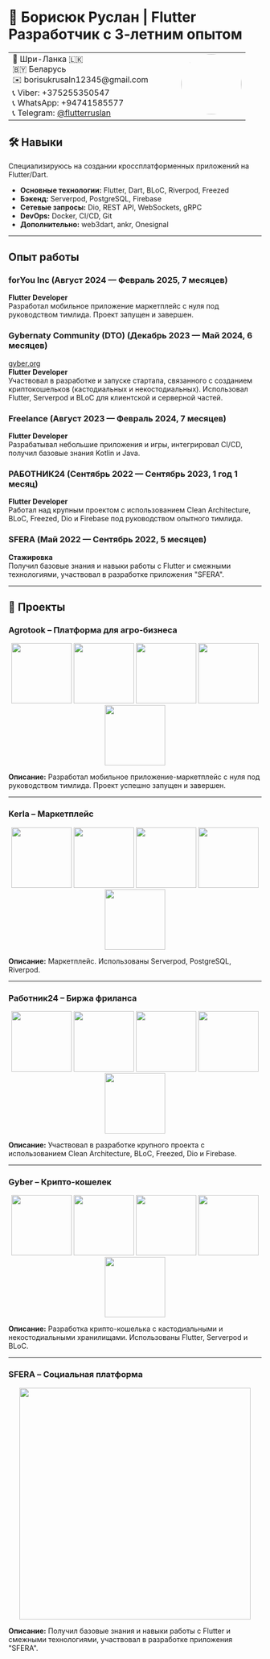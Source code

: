 # 📌 Борисюк Руслан | Flutter Разработчик с 3-летним опытом

<table>
  <tr>
    <td valign="top">
      📍 Шри-Ланка 🇱🇰<br>
      🇧🇾  Беларусь<br>
      ✉️ borisukrusaln12345@gmail.com<br>
      📞 Viber: +375255350547<br>
      📞 WhatsApp: +94741585577<br>
      📞 Telegram: <a href="https://t.me/flutterruslan">@flutterruslan</a>
    </td>
    <td valign="top" align="right">
      <img src="AVA.jpg" width="120" style="border-radius: 50%; margin-left: 50px;">
    </td>
  </tr>
</table>

## 🛠️ Навыки

Специализируюсь на создании кроссплатформенных приложений на Flutter/Dart.  

- **Основные технологии:** Flutter, Dart, BLoC, Riverpod, Freezed  
- **Бэкенд:** Serverpod, PostgreSQL, Firebase  
- **Сетевые запросы:** Dio, REST API, WebSockets, gRPC  
- **DevOps:** Docker, CI/CD, Git  
- **Дополнительно:** web3dart, ankr, Onesignal  

---
## Опыт работы

### forYou Inc (Август 2024 — Февраль 2025, 7 месяцев)  
**Flutter Developer**  
Разработал мобильное приложение маркетплейс с нуля под руководством тимлида. Проект запущен и завершен.

### Gybernaty Community (DTO) (Декабрь 2023 — Май 2024, 6 месяцев)  
[gyber.org](https://gyber.org)  
**Flutter Developer**  
Участвовал в разработке и запуске стартапа, связанного с созданием криптокошельков (кастодиальных и некостодиальных). Использовал Flutter, Serverpod и BLoC для клиентской и серверной частей.

### Freelance (Август 2023 — Февраль 2024, 7 месяцев)  
**Flutter Developer**  
Разрабатывал небольшие приложения и игры, интегрировал CI/CD, получил базовые знания Kotlin и Java.

### РАБОТНИК24 (Сентябрь 2022 — Сентябрь 2023, 1 год 1 месяц)  
**Flutter Developer**  
Работал над крупным проектом с использованием Clean Architecture, BLoC, Freezed, Dio и Firebase под руководством опытного тимлида.

### SFERA (Май 2022 — Сентябрь 2022, 5 месяцев)  
**Стажировка**  
Получил базовые знания и навыки работы с Flutter и смежными технологиями, участвовал в разработке приложения "SFERA".

---

## 🚀 Проекты

### Agrotook – Платформа для агро-бизнеса

<p align="center">
  <img src="Agrotook1.jpg" width="120"> 
  <img src="Agrotook2.jpg" width="120"> 
  <img src="Agrotook3.jpg" width="120"> 
  <img src="Agrotook4.jpg" width="120"> 
  <img src="Agrotook5.jpg" width="120">
</p>

**Описание:** Разработал мобильное приложение-маркетплейс с нуля под руководством тимлида. Проект успешно запущен и завершен.  

---

### Kerla – Маркетплейс

<p align="center">
  <img src="Kerla1.jpg" width="120"> 
  <img src="Kerla2.jpg" width="120"> 
  <img src="Kerla3.jpg" width="120"> 
  <img src="Kerla4.jpg" width="120"> 
  <img src="Kerla5.jpg" width="120">
</p>

**Описание:** Маркетплейс. Использованы Serverpod, PostgreSQL, Riverpod.

---

### Работник24 – Биржа фриланса

<p align="center">
  <img src="Rabotnik1.jpg" width="120"> 
  <img src="Rabotnik2.jpg" width="120"> 
  <img src="Rabotnik3.jpg" width="120"> 
  <img src="Rabotnik4.jpg" width="120"> 
  <img src="Rabotnik5.jpg" width="120">
</p>

**Описание:** Участвовал в разработке крупного проекта с использованием Clean Architecture, BLoC, Freezed, Dio и Firebase.

---

### Gyber – Крипто-кошелек

<p align="center">
  <img src="GyberWallet1.jpg" width="120"> 
  <img src="GyberWallet2.jpg" width="120"> 
  <img src="GyberWallet3.jpg" width="120"> 
  <img src="GyberWallet4.jpg" width="120"> 
  <img src="GyberWallet5.jpg" width="120">
</p>

**Описание:** Разработка крипто-кошелька с кастодиальными и некостодиальными хранилищами. Использованы Flutter, Serverpod и BLoC.



---

### SFERA – Социальная платформа

<p align="center">
  <img src="Sfera.jpg" width="460">  
</p>

**Описание:** Получил базовые знания и навыки работы с Flutter и смежными технологиями, участвовал в разработке приложения "SFERA".
